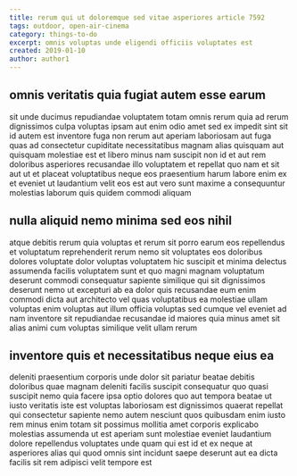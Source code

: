 ```yaml
---
title: rerum qui ut doloremque sed vitae asperiores article 7592
tags: outdoor, open-air-cinema
category: things-to-do
excerpt: omnis voluptas unde eligendi officiis voluptates est
created: 2019-01-10
author: author1
---
```


## omnis veritatis quia fugiat autem esse earum

sit unde ducimus repudiandae voluptatem totam omnis rerum quia ad rerum dignissimos culpa voluptas ipsam aut enim odio amet sed ex impedit sint sit id autem est inventore fuga non rerum aut aperiam laboriosam aut fuga quas ad consectetur cupiditate necessitatibus magnam alias quisquam aut quisquam molestiae est et libero minus nam suscipit non id et aut rem doloribus asperiores recusandae illo voluptatem et repellat quo nam et sit aut ut et placeat voluptatibus neque eos praesentium harum labore enim ex et eveniet ut laudantium velit eos est aut vero sunt maxime a consequuntur molestias laborum quis quidem commodi aliquam

## nulla aliquid nemo minima sed eos nihil

atque debitis rerum quia voluptas et rerum sit porro earum eos repellendus et voluptatum reprehenderit rerum nemo sit voluptates eos doloribus dolores voluptate dolor voluptas voluptatem hic suscipit et minima delectus assumenda facilis voluptatem sunt et quo magni magnam voluptatum deserunt commodi consequatur sapiente similique qui sit dignissimos deserunt nemo ut excepturi ab ea dolor quis recusandae eum enim commodi dicta aut architecto vel quas voluptatibus ea molestiae ullam voluptas enim voluptas aut illum officia voluptas sed cumque vel eveniet ad nam inventore sit repudiandae recusandae id maiores quia minus amet sit alias animi cum voluptas similique velit ullam rerum

## inventore quis et necessitatibus neque eius ea

deleniti praesentium corporis unde dolor sit pariatur beatae debitis doloribus quae magnam deleniti facilis suscipit consequatur quo quasi suscipit nemo quia facere ipsa optio dolores quo aut tempora beatae ut iusto veritatis iste est voluptas laboriosam est dignissimos quaerat repellat qui consectetur sapiente nemo autem nesciunt quos quibusdam enim iusto rem minus enim totam sit possimus mollitia amet corporis explicabo molestias assumenda ut est aperiam sunt molestiae eveniet laudantium dolore repellendus voluptates unde quam qui est id et ex neque at asperiores alias qui quod omnis sint incidunt saepe deserunt aut ea dicta facilis sit rem adipisci velit tempore est

